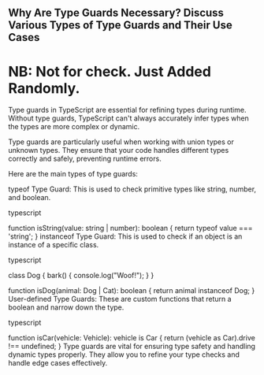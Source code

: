 ## Why Are Type Guards Necessary? Discuss Various Types of Type Guards and Their Use Cases

# NB: Not for check. Just Added Randomly.

Type guards in TypeScript are essential for refining types during runtime. Without type guards, TypeScript can't always accurately infer types when the types are more complex or dynamic.

Type guards are particularly useful when working with union types or unknown types. They ensure that your code handles different types correctly and safely, preventing runtime errors.

Here are the main types of type guards:

typeof Type Guard: This is used to check primitive types like string, number, and boolean.

typescript

function isString(value: string | number): boolean {
return typeof value === 'string';
}
instanceof Type Guard: This is used to check if an object is an instance of a specific class.

typescript

class Dog {
bark() {
console.log("Woof!");
}
}

function isDog(animal: Dog | Cat): boolean {
return animal instanceof Dog;
}
User-defined Type Guards: These are custom functions that return a boolean and narrow down the type.

typescript

function isCar(vehicle: Vehicle): vehicle is Car {
return (vehicle as Car).drive !== undefined;
}
Type guards are vital for ensuring type safety and handling dynamic types properly. They allow you to refine your type checks and handle edge cases effectively.
